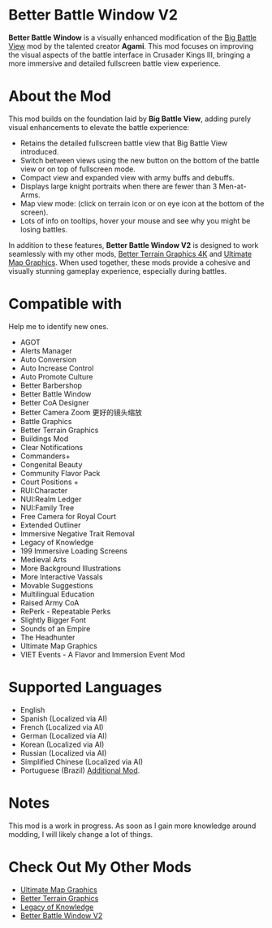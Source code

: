 # Better Battle Window V2

**Better Battle Window** is a visually enhanced modification of the [Big Battle View](https://steamcommunity.com/sharedfiles/filedetails/?id=3030427202) mod by the talented creator **Agami**. This mod focuses on improving the visual aspects of the battle interface in Crusader Kings III, bringing a more immersive and detailed fullscreen battle view experience.

# About the Mod

This mod builds on the foundation laid by **Big Battle View**, adding purely visual enhancements to elevate the battle experience:

- Retains the detailed fullscreen battle view that Big Battle View introduced.
- Switch between views using the new button on the bottom of the battle view or on top of fullscreen mode.
- Compact view and expanded view with army buffs and debuffs.
- Displays large knight portraits when there are fewer than 3 Men-at-Arms.
- Map view mode: (click on terrain icon or on eye icon at the bottom of the screen).
- Lots of info on tooltips, hover your mouse and see why you might be losing battles.

In addition to these features, **Better Battle Window V2** is designed to work seamlessly with my other mods, [Better Terrain Graphics 4K](https://steamcommunity.com/sharedfiles/filedetails/?id=3305519391) and [Ultimate Map Graphics](https://steamcommunity.com/sharedfiles/filedetails/?id=3293659496). When used together, these mods provide a cohesive and visually stunning gameplay experience, especially during battles.

# Compatible with

Help me to identify new ones.

- AGOT
- Alerts Manager
- Auto Conversion
- Auto Increase Control
- Auto Promote Culture
- Better Barbershop
- Better Battle Window
- Better CoA Designer
- Better Camera Zoom 更好的镜头缩放
- Battle Graphics
- Better Terrain Graphics
- Buildings Mod
- Clear Notifications
- Commanders+
- Congenital Beauty
- Community Flavor Pack
- Court Positions +
- RUI:Character
- NUI:Realm Ledger
- NUI:Family Tree
- Free Camera for Royal Court
- Extended Outliner
- Immersive Negative Trait Removal
- Legacy of Knowledge
- 199 Immersive Loading Screens
- Medieval Arts
- More Background Illustrations
- More Interactive Vassals
- Movable Suggestions
- Multilingual Education
- Raised Army CoA
- RePerk - Repeatable Perks
- Slightly Bigger Font
- Sounds of an Empire
- The Headhunter
- Ultimate Map Graphics
- VIET Events - A Flavor and Immersion Event Mod

# Supported Languages

- English
- Spanish (Localized via AI)
- French (Localized via AI)
- German (Localized via AI)
- Korean (Localized via AI)
- Russian (Localized via AI)
- Simplified Chinese (Localized via AI)
- Portuguese (Brazil) [Additional Mod](https://steamcommunity.com/sharedfiles/filedetails/?id=3305905578).

# Notes

This mod is a work in progress. As soon as I gain more knowledge around modding, I will likely change a lot of things.

# Check Out My Other Mods

- [Ultimate Map Graphics](https://steamcommunity.com/sharedfiles/filedetails/?id=3293659496)
- [Better Terrain Graphics](https://steamcommunity.com/sharedfiles/filedetails/?id=3305519391)
- [Legacy of Knowledge](https://steamcommunity.com/sharedfiles/filedetails/?id=3300642878)
- [Better Battle Window V2](https://steamcommunity.com/sharedfiles/filedetails/?id=3305890494)
